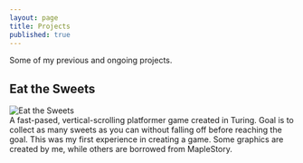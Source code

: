 ```yaml
---
layout: page
title: Projects
published: true
---
```


Some of my previous and ongoing projects. 
## Eat the Sweets
![Eat the Sweets](http://i.imgur.com/r6AaxjL.png)  
A fast-pased, vertical-scrolling platformer game created in Turing. Goal is to collect as many sweets as you can without falling off before reaching the goal. This was my first experience in creating a game. Some graphics are created by me, while others are borrowed from MapleStory.